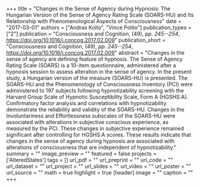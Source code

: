 +++
title = "Changes in the Sense of Agency during Hypnosis: The Hungarian Version of the Sense of Agency Rating Scale (SOARS-HU) and Its Relationship with Phenomenological Aspects of Consciousness"
date = "2017-03-01"
authors = ["Andras Kolto", "Vince Polito"]
publication_types = ["2"]
publication = "Consciousness and Cognition, (49), _pp. 245--254_, https://doi.org/10.1016/j.concog.2017.02.009"
publication_short = "Consciousness and Cognition, (49), _pp. 245--254_, https://doi.org/10.1016/j.concog.2017.02.009"
abstract = "Changes in the sense of agency are defining feature of hypnosis. The Sense of Agency Rating Scale (SOARS) is a 10-item questionnaire, administered after a hypnosis session to assess alteration in the sense of agency. In the present study, a Hungarian version of the measure (SOARS-HU) is presented. The SOARS-HU and the Phenomenology of Consciousness Inventory (PCI) were administered to 197 subjects following hypnotizability screening with the Harvard Group Scale of Hypnotic Susceptibility Scale, Form A (HGSHS:A). Confirmatory factor analysis and correlations with hypnotizability demonstrate the reliability and validity of the SOARS-HU. Changes in the Involuntariness and Effortlessness subscales of the SOARS-HU were associated with alterations in subjective conscious experience, as measured by the PCI. These changes in subjective experience remained significant after controlling for HGSHS:A scores. These results indicate that changes in the sense of agency during hypnosis are associated with alterations of consciousness that are independent of hypnotizability."
summary = ""
image_preview = ""
featured = false
projects = ['AlteredStates']
tags = []
url_pdf = ""
url_preprint = ""
url_code = ""
url_dataset = ""
url_project = ""
url_slides = ""
url_video = ""
url_poster = ""
url_source = ""
math = true
highlight = true
[header]
image = ""
caption = ""
+++
